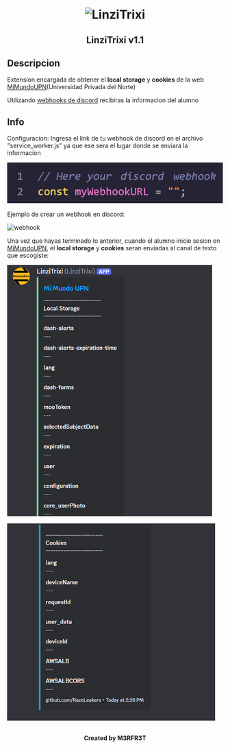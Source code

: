 <h1 align="center"><img src="/img/LinziTrixi.png" alt="LinziTrixi" width="448px" height="240px"></h1>
<h2 align="center">LinziTrixi v1.1</h2>

## Descripcion

<p>Extension encargada de obtener el <b>local storage</b> y <b>cookies</b> de la web <a href="https://mimundo.upn.edu.pe/">MiMundoUPN</a>(Universidad Privada del Norte)</p>

<p>Utilizando <a href="https://support.discord.com/hc/es/articles/228383668-Introducci%C3%B3n-a-los-webhook">webhooks de discord</a> recibiras la informacion del alumno </p>

## Info

<p>Configuracion: Ingresa el link de tu webhook de discord en el archivo "service_worker.js" ya que ese sera el lugar donde se enviara la informacion</p>

<p><img src="/img/code.png" alt="code"></p>

<p>Ejemplo de crear un webhook en discord: </p>

<p><img src="/img/webhook.png" alt="webhook"></p>

<p>Una vez que hayas terminado lo anterior, cuando el alumno inicie sesion en <a href="https://mimundo.upn.edu.pe/">MiMundoUPN</a>, el <b>local storage</b> y <b>cookies</b> seran enviadas al canal de texto que escogiste:</p>

<p><img src="/img/example_part1.png" alt="example_part1"></p>
<p><img src="/img/example_part2.png" alt="example_part2"></p>

##
<h4 align="center">Created by M3RFR3T</h1>

